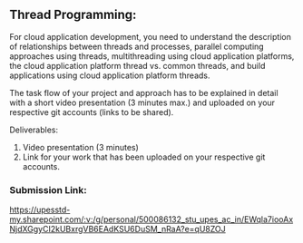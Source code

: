 ## Thread Programming:

For cloud application development, you need to understand the description of relationships between threads and processes, 
parallel computing approaches using threads, 
multithreading using cloud application platforms, 
the cloud application platform thread vs. common threads, and
build applications using cloud application platform threads. 

The task flow of your project and approach has to be explained in detail with a short video presentation (3 minutes max.) and uploaded on your respective git accounts (links to be shared).

Deliverables:
1.	Video presentation (3 minutes)
2. Link for your work that has been uploaded on your respective git accounts.

 
 ### Submission Link: 
 https://upesstd-my.sharepoint.com/:v:/g/personal/500086132_stu_upes_ac_in/EWqla7iooAxNjdXGgyCI2kUBxrgVB6EAdKSU6DuSM_nRaA?e=qU8ZOJ

